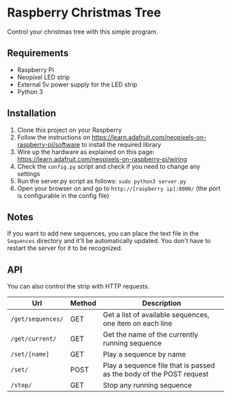 # Raspberry Christmas Tree
Control your christmas tree with this simple program.

## Requirements
- Raspberry Pi
- Neopixel LED strip
- External 5v power supply for the LED strip
- Python 3

## Installation
1. Clone this project on your Raspberry
2. Follow the instructions on https://learn.adafruit.com/neopixels-on-raspberry-pi/software to install the required library
3. Wire up the hardware as explained on this page: https://learn.adafruit.com/neopixels-on-raspberry-pi/wiring
4. Check the `config.py` script and check if you need to change any settings
5. Run the server.py script as follows: `sudo python3 server.py`
6. Open your browser on and go to `http://[raspberry ip]:8000/` (the port is configurable in the config file)

## Notes
If you want to add new sequences, you can place the text file in the `Sequences` directory and it'll be automatically updated. You don't have to restart the server for it to be recognized.

## API
You can also control the strip with HTTP requests.

| Url                   | Method    | Description |
|-----------------------|-----------|-------------|
|`/get/sequences/`      | GET       | Get a list of available sequences, one item on each line |
|`/get/current/`        | GET       | Get the name of the currently running sequence |
|`/set/[name]`          | GET       | Play a sequence by name |
|`/set/`                | POST      | Play a sequence file that is passed as the body of the POST request |
|`/stop/`               | GET       | Stop any running sequence |